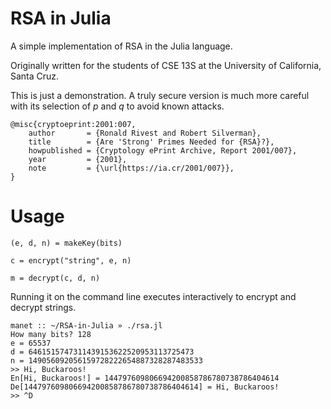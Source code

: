 # RSA in Julia
A simple implementation of RSA in the Julia language.

Originally written for the students of CSE 13S at the University of California, Santa Cruz.

This is just a demonstration. A truly secure version is much more careful
with its selection of *p* and *q* to avoid known attacks.

```
@misc{cryptoeprint:2001:007,
    author       = {Ronald Rivest and Robert Silverman},
    title        = {Are 'Strong' Primes Needed for {RSA}?},
    howpublished = {Cryptology ePrint Archive, Report 2001/007},
    year         = {2001},
    note         = {\url{https://ia.cr/2001/007}},
}
```

# Usage

```
(e, d, n) = makeKey(bits)

c = encrypt("string", e, n)

m = decrypt(c, d, n)
```

Running it on the command line executes interactively to encrypt and decrypt strings.

```
manet :: ~/RSA-in-Julia » ./rsa.jl
How many bits? 128
e = 65537
d = 6461515747311439153622520953113725473
n = 149056092056159728222654887328287483533
>> Hi, Buckaroos!
En[Hi, Buckaroos!] = 144797609806694200858786780738786404614
De[144797609806694200858786780738786404614] = Hi, Buckaroos!
>> ^D
```
